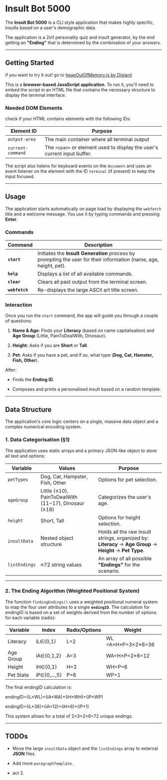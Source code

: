 # Insult Bot 5000 

The **Insult Bot 5000** is a CLI style application that makes highly specific, insults based on a user's demographic data.

The application is a 2in1 personality quiz and insult generator, by the end getting an **"Ending"** that is determined by the combination of your answers.

---

## Getting Started
if you want to try it out! go to [heapOutOfMemory.js by Digianii](https://digianii.itch.io/heapoutofmemoryjs)

This is a **browser-based JavaScript application**. To run it, you'll need to embed the script in an HTML file that contains the necessary structure to display the terminal interface.

### Needed DOM Elements

check if your HTML contains elements with the following IDs:

| Element ID        | Purpose                                                                  |
| ----------------- | ------------------------------------------------------------------------ |
| `output-area`     | The main container where all terminal output                             |
| `current-command` | The `<span>` or element used to display the user's current input buffer. |

The script also listens for keyboard events on the `document` and uses an event listener on the element with the ID `terminal` (if present) to keep the input focused.

---

## Usage

The application starts automatically on page load by displaying the `webfetch` title and a welcome message. You use it by typing commands and pressing **Enter**.

### Commands

| Command        | Description                                                                                                       |
| -------------- | ----------------------------------------------------------------------------------------------------------------- |
| **`start`**    | Initiates the **Insult Generation** process by prompting the user for their information (name, age, height, pet). |
| **`help`**     | Displays a list of all available commands.                                                                        |
| **`clear`**    | Clears all past output from the terminal screen.                                                                  |
| **`webfetch`** | Re-displays the large ASCII art title screen.                                                                     |

### Interaction

Once you run the `start` command, the app will guide you through a couple of questions:

1. **Name & Age:** Finds your **Literacy** (based on name capitalisation) and **Age Group** (Little, PainToDealWith, Dinosaur).
    
2. **Height:** Asks if you are **Short** or **Tall**.
    
3. **Pet:** Asks if you have a pet, and if so, what type (**Dog, Cat, Hamster, Fish, Other**).
    

After:

- Finds the **Ending ID**.
    
- Composes and prints a personalised insult based on a random template.
    

---
## Data Structure

The application's core logic centers on a single, massive data object and a complex numerical encoding system.

### 1. Data Categorisation (§1)

The application uses static arrays and a primary JSON-like object to store all text and options:

|Variable|Values|Purpose|
|---|---|---|
|`petTypes`|Dog, Cat, Hampster, Fish, Other|Options for pet selection.|
|`ageGroup`|Little (≤10), PainToDealWith (11−17), Dinosaur (≥18)|Categorizes the user's age.|
|`height`|Short, Tall|Options for height selection.|
|`insultData`|Nested object structure|Holds all the raw insult strings, organized by: **Literacy** → **Age Group** → **Height** → **Pet Type**.|
|`listEndings`|≈72 string values|An array of all possible **"Endings"** for the scenario.|

---

### 2. The Ending Algorithm (Weighted Positional System)

The function `findingEndings()` uses a weighted positional numeral system to map the four user attributes to a single **`endingID`**.
The calculation for endingID is based on a set of weights derived from the number of options for each variable (radix):

|Variable|Index|Radix/Options|Weight|
|---|---|---|---|
|Literacy|iL∈{0,1}|L=2|WL​=A×H×P=3×2×6=36|
|Age Group|iA∈{0,1,2}|A=3|WA​=H×P=2×6=12|
|Height|iH∈{0,1}|H=2|WH​=P=6|
|Pet State|iP∈{0,...,5}|P=6|WP​=1|

The final endingID calculation is:

endingID=(iL×WL​)+(iA×WA​)+(iH×WH​)+(iP×WP​)

endingID=(iL×36)+(iA×12)+(iH×6)+(iP×1)

This system allows for a total of 2×3×2×6=72 unique endings.

---

##  TODOs

- Move the large `insultData` object and the `listEndings` array to external **JSON** files.
    
- Add more `paragraphTemplate`.
    
- act 2.
